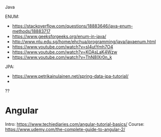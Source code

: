 Java

ENUM:
  - https://stackoverflow.com/questions/18883646/java-enum-methods/18883717
  - https://www.geeksforgeeks.org/enum-in-java/
  - http://www.ntu.edu.sg/home/ehchua/programming/java/javaenum.html
  - https://www.youtube.com/watch?v=sI4utYmh7O4
  - https://www.youtube.com/watch?v=KOAsLaK4Wzw
  - https://www.youtube.com/watch?v=ThN8IXr0n_k

JPA:
  - https://www.petrikainulainen.net/spring-data-jpa-tutorial/
  - 
??


# Angular
Intro: https://www.techiediaries.com/angular-tutorial-basics/
Course: https://www.udemy.com/the-complete-guide-to-angular-2/



